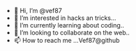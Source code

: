 - 👋 Hi, I’m @vef87
- 👀 I’m interested in hacks an tricks...
- 🌱 I’m currently learning about coding..
- 💞️ I’m looking to collaborate on the web..
- 📫 How to reach me ...Vef87@github
<!---
vef87/vef87 is a ✨ special ✨ repository because its `README.md` (this file) appears on your GitHub profile.
You can click the Preview link to take a look at your changes.
--->

